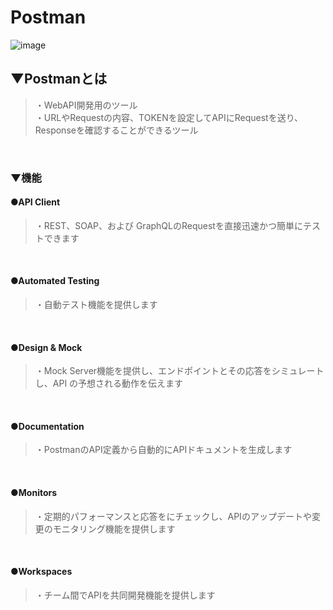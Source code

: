 # Postman
![image](https://user-images.githubusercontent.com/81621944/212445550-a883bc44-87d0-4d62-94d9-ef701ec3a604.png)


## ▼Postmanとは
>・WebAPI開発用のツール<br>
>・URLやRequestの内容、TOKENを設定してAPIにRequestを送り、Responseを確認することができるツール<br>
<br>

### ▼機能
#### ●API Client
>・REST、SOAP、および GraphQLのRequestを直接迅速かつ簡単にテストできます<br>
<br>

#### ●Automated Testing
>・自動テスト機能を提供します<br>
<br>

#### ●Design & Mock
>・Mock Server機能を提供し、エンドポイントとその応答をシミュレートし、API の予想される動作を伝えます<br>
<br>

#### ●Documentation
>・PostmanのAPI定義から自動的にAPIドキュメントを生成します<br>
<br>

#### ●Monitors
>・定期的パフォーマンスと応答をにチェックし、APIのアップデートや変更のモニタリング機能を提供します<br>
<br>

#### ●Workspaces
>・チーム間でAPIを共同開発機能を提供します<br>
<br>

